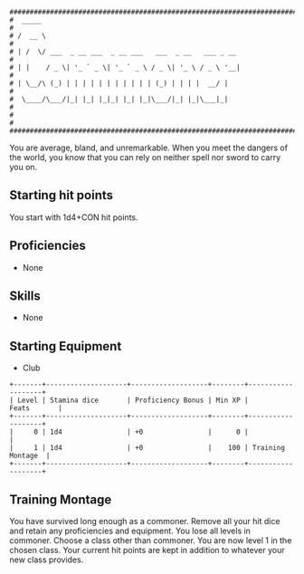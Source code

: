 ```
################################################################################
#  _____                                                                       #
# /  __ \                                                                      #
# | /  \/ ___  _ __ ___  _ __ ___   ___  _ __   ___ _ __                       #
# | |    / _ \| '_ ` _ \| '_ ` _ \ / _ \| '_ \ / _ \ '__|                      #
# | \__/\ (_) | | | | | | | | | | | (_) | | | |  __/ |                         #
#  \____/\___/|_| |_| |_|_| |_| |_|\___/|_| |_|\___|_|                         #
#                                                                              #
################################################################################
```
You are average, bland, and unremarkable. When you meet the dangers of the
world, you know that you can rely on neither spell nor sword to carry you on.

## Starting hit points
You start with 1d4+CON hit points.

## Proficiencies
- None

## Skills
- None

## Starting Equipment
- Club

```
+-------+--------------------+-------------------+--------+-------------------+
| Level | Stamina dice       | Proficiency Bonus | Min XP |       Feats       |
+-------+--------------------+-------------------+--------+-------------------+
|     0 | 1d4                | +0                |      0 |                   |
|     1 | 1d4                | +0                |    100 | Training Montage  |
+-------+--------------------+-------------------+--------+-------------------+
```

## Training Montage
You have survived long enough as a commoner. Remove all your hit dice and retain
any proficiencies and equipment. You lose all levels in commoner. Choose a class
other than commoner. You are now level 1 in the chosen class. Your current
hit points are kept in addition to whatever your new class provides.
